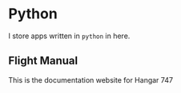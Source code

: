 # Python

I store apps written in `python` in here.

## Flight Manual

This is the documentation website for Hangar 747
